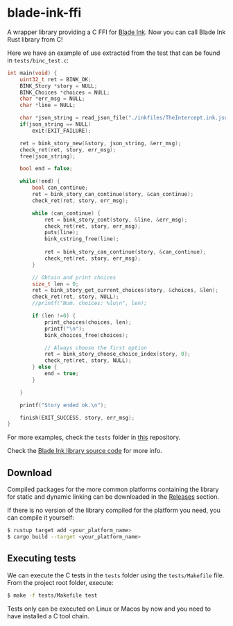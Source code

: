 # blade-ink-ffi
A wrapper library providing a C FFI for [Blade Ink](https://crates.io/crates/bladeink). Now you can call Blade Ink Rust library from C!

Here we have an example of use extracted from the test that can be found in `tests/binc_test.c`:

```c
int main(void) {
    uint32_t ret = BINK_OK;
    BINK_Story *story = NULL;
    BINK_Choices *choices = NULL;
    char *err_msg = NULL;
    char *line = NULL;

    char *json_string = read_json_file("./inkfiles/TheIntercept.ink.json");
    if(json_string == NULL)
        exit(EXIT_FAILURE);

    ret = bink_story_new(&story, json_string, &err_msg);
    check_ret(ret, story, err_msg);
    free(json_string);

    bool end = false;

    while(!end) {
        bool can_continue;
        ret = bink_story_can_continue(story, &can_continue);
        check_ret(ret, story, err_msg);

        while (can_continue) {
            ret = bink_story_cont(story, &line, &err_msg);
            check_ret(ret, story, err_msg);
            puts(line);
            bink_cstring_free(line);
            
            ret = bink_story_can_continue(story, &can_continue);
            check_ret(ret, story, err_msg);
        }

        // Obtain and print choices
        size_t len = 0;
        ret = bink_story_get_current_choices(story, &choices, &len);
        check_ret(ret, story, NULL);
        //printf("Num. choices: %lu\n", len);

        if (len !=0) {
            print_choices(choices, len);
            printf("\n");
            bink_choices_free(choices);

            // Always choose the first option
            ret = bink_story_choose_choice_index(story, 0);
            check_ret(ret, story, NULL);
        } else {
            end = true;
        }

    }

    printf("Story ended ok.\n");

    finish(EXIT_SUCCESS, story, err_msg);
}
```

For more examples, check the `tests` folder in [this](https://github.com/bladecoder/blade-ink-ffi/tree/main/tests) repository.

Check the [Blade Ink library source code](https://github.com/bladecoder/blade-ink-rs) for more info.

## Download

Compiled packages for the more common platforms containing the library for static and dynamic linking can be downloaded in the [Releases](https://github.com/bladecoder/blade-ink-ffi/releases) section.

If there is no version of the library compiled for the platform you need, you can compile it yourself:

```bash
$ rustup target add <your_platform_name>
$ cargo build --target <your_platform_name>
```

## Executing tests

We can execute the C tests in the `tests` folder using the `tests/Makefile` file. From the project root folder, execute:

```bash
$ make -f tests/Makefile test
```

Tests only can be executed on Linux or Macos by now and you need to have installed a C tool chain.
